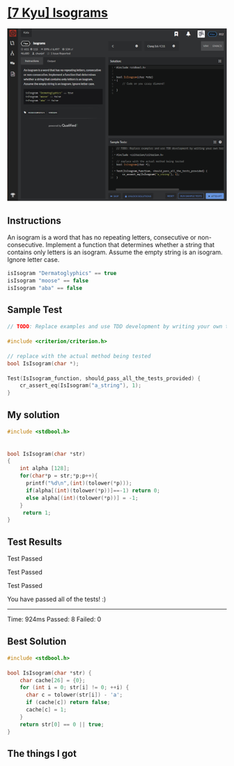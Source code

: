 # [[7 Kyu] Isograms](https://www.codewars.com/kata/54ba84be607a92aa900000f1/train/c)

![image](./Problem.png)


## Instructions

An isogram is a word that has no repeating letters, consecutive or non-consecutive. Implement a function that determines whether a string that contains only letters is an isogram. Assume the empty string is an isogram. Ignore letter case.

```c
isIsogram "Dermatoglyphics" == true
isIsogram "moose" == false
isIsogram "aba" == false
```



## Sample Test

```c
// TODO: Replace examples and use TDD development by writing your own tests. The code provided here is just a how-to example.

#include <criterion/criterion.h>

// replace with the actual method being tested
bool IsIsogram(char *);

Test(IsIsogram_function, should_pass_all_the_tests_provided) {
    cr_assert_eq(IsIsogram("a_string"), 1);
}
```



## My solution

```c
#include <stdbool.h>


bool IsIsogram(char *str) 
{
    int alpha [128];
    for(char*p = str;*p;p++){
      printf("%d\n",(int)(tolower(*p)));
      if(alpha[(int)(tolower(*p))]==-1) return 0;
      else alpha[(int)(tolower(*p))] = -1;
    }
     return 1;
}

```



## Test Results

Test Passed

Test Passed

Test Passed

You have passed all of the tests! :)

---------

Time: 924ms Passed: 8 Failed: 0



## Best Solution

```c
#include <stdbool.h>

bool IsIsogram(char *str) {
    char cache[26] = {0};
    for (int i = 0; str[i] != 0; ++i) {
      char c = tolower(str[i]) - 'a';
      if (cache[c]) return false;
      cache[c] = 1;
    }
    return str[0] == 0 || true;
}
```



## The things I got

